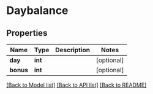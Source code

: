 # Daybalance

## Properties
Name | Type | Description | Notes
------------ | ------------- | ------------- | -------------
**day** | **int** |  | [optional] 
**bonus** | **int** |  | [optional] 

[[Back to Model list]](../README.md#documentation-for-models) [[Back to API list]](../README.md#documentation-for-api-endpoints) [[Back to README]](../README.md)


